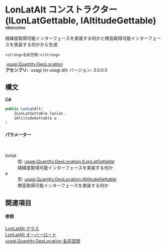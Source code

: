 # LonLatAlt コンストラクター (ILonLatGettable, IAltitudeGettable)<div style="font-size:30%"><a href="https://github.com/usagi/usagi.cs/blob/master/docs/Home.md">≪Back to Home</a></div> 

経緯度取得可能インターフェースを実装する何かと標高取得可能インターフェースを実装する何かから生成


    <strong>名前空間:</strong>
&nbsp;<a href="N_usagi_Quantity_GeoLocation.md">usagi.Quantity.GeoLocation</a><br /><strong>アセンブリ:</strong>
&nbsp;usagi (in usagi.dll) バージョン: 3.0.0.0

## 構文

**C#**<br />
``` C#
public LonLatAlt(
	ILonLatGettable lonlat,
	IAltitudeGettable a
)
```


#### パラメーター
&nbsp;<dl><dt>lonlat</dt><dd>型: <a href="T_usagi_Quantity_GeoLocation_ILonLatGettable.md">usagi.Quantity.GeoLocation.ILonLatGettable</a><br />経緯度取得可能インターフェースを実装する何か</dd><dt>a</dt><dd>型: <a href="T_usagi_Quantity_GeoLocation_IAltitudeGettable.md">usagi.Quantity.GeoLocation.IAltitudeGettable</a><br />標高取得可能インターフェースを実装する何か</dd></dl>

## 関連項目


#### 参照
<a href="T_usagi_Quantity_GeoLocation_LonLatAlt.md">LonLatAlt クラス</a><br /><a href="Overload_usagi_Quantity_GeoLocation_LonLatAlt__ctor.md">LonLatAlt オーバーロード</a><br /><a href="N_usagi_Quantity_GeoLocation.md">usagi.Quantity.GeoLocation 名前空間</a><br />